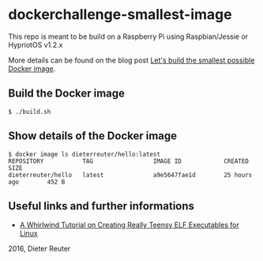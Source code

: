 
# dockerchallenge-smallest-image

This repo is meant to be build on a Raspberry Pi using Raspbian/Jessie or HypriotOS v1.2.x

More details can be found on the blog post [Let's build the smallest possible Docker image](https://blog.hypriot.com/post/build-smallest-possible-docker-image/).


## Build the Docker image
```
$ ./build.sh
```

## Show details of the Docker image
```
$ docker image ls dieterreuter/hello:latest
REPOSITORY           TAG                 IMAGE ID            CREATED             SIZE
dieterreuter/hello   latest              a9e5647fae1d        25 hours ago        452 B
```

## Useful links and further informations

* [A Whirlwind Tutorial on Creating Really Teensy ELF Executables for Linux](http://www.muppetlabs.com/~breadbox/software/tiny/teensy.html)


2016, Dieter Reuter
